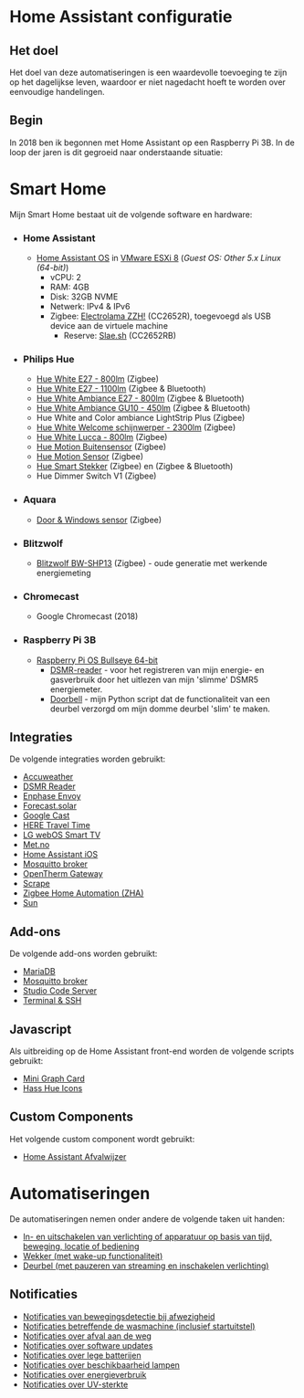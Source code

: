 # Home Assistant configuratie

## Het doel
Het doel van deze automatiseringen is een waardevolle toevoeging te zijn op het dagelijkse leven, waardoor er niet nagedacht hoeft te worden over eenvoudige handelingen.

## Begin
In 2018 ben ik begonnen met Home Assistant op een Raspberry Pi 3B. In de loop der jaren is dit gegroeid naar onderstaande situatie: 

# Smart Home
Mijn Smart Home bestaat uit de volgende software en hardware:

 - ### Home Assistant
	 - [Home Assistant OS](https://www.home-assistant.io/installation/alternative) in [VMware ESXi 8](https://customerconnect.vmware.com/en/evalcenter?p=vsphere-eval-8) (*Guest OS: Other 5.x Linux (64-bit)*)
		 - vCPU: 2
		 - RAM: 4GB
		 - Disk: 32GB NVME
		 - Netwerk: IPv4 & IPv6
		 - Zigbee: [Electrolama ZZH!](https://electrolama.com/projects/zig-a-zig-ah/) (CC2652R), toegevoegd als USB device aan de virtuele machine
			 - Reserve: [Slae.sh](https://slae.sh/projects/cc2652/) (CC2652RB)
- ### Philips Hue
	- [Hue White E27 - 800lm](https://www.philips-hue.com/nl-nl/p/hue-white-a60---e27-slimme-lamp---800/8719514329843) (Zigbee)
	- [Hue White E27 - 1100lm](https://www.philips-hue.com/nl-nl/p/hue-white-a60---e27-slimme-lamp---1100/8719514288232) (Zigbee & Bluetooth)
	 - [Hue White Ambiance E27 - 800lm](https://www.philips-hue.com/nl-nl/p/hue-white-ambiance-a60---e27-slimme-lamp---800/8719514328167) (Zigbee & Bluetooth)
	 - [Hue White Ambiance GU10 - 450lm](https://www.philips-hue.com/nl-nl/p/hue-white-ambiance-gu10---slimme-spot/8719514339903) (Zigbee & Bluetooth)
	 - Hue White and Color ambiance LightStrip Plus (Zigbee)
	 - [Hue White Welcome schijnwerper - 2300lm](https://www.philips-hue.com/nl-nl/p/hue-white-welcome-verstraler-voor-buiten/8719514382763) (Zigbee)
	 - [Hue White Lucca - 800lm](https://www.philips-hue.com/nl-nl/p/hue-white-lucca-buitenwandlamp/1740193P0) (Zigbee)
	 - [Hue Motion Buitensensor](https://www.philips-hue.com/nl-nl/p/hue-buitensensor/8719514342262) (Zigbee)
	 - [Hue Motion Sensor](https://www.philips-hue.com/nl-nl/p/hue-bewegingssensor/8719514342125) (Zigbee)
	 - [Hue Smart Stekker](https://www.philips-hue.com/nl-nl/p/hue-smart-stekker/8719514342309) (Zigbee) en (Zigbee & Bluetooth)
	 - Hue Dimmer Switch V1 (Zigbee)
- ### Aquara
	 - [Door & Windows sensor](https://www.aqara.com/en/door_and_window_sensor.html) (Zigbee)
 - ### Blitzwolf
	 - [Blitzwolf BW-SHP13](https://www.blitzwolfeurope.com/BlitzWolf-BW-SHP13-ZigBee-WIFI-Smart-Socket) (Zigbee) - oude generatie met werkende energiemeting
 - ### Chromecast
	 - Google Chromecast (2018)
 - ### Raspberry Pi 3B
	 - [Raspberry Pi OS Bullseye 64-bit](https://www.raspberrypi.com/software/operating-systems/)
	   - [DSMR-reader](https://github.com/dsmrreader/dsmr-reader) - voor het registreren van mijn energie- en gasverbruik door het uitlezen van mijn 'slimme' DSMR5 energiemeter.
	   - [Doorbell](https://github.com/casakampa/doorbell) - mijn Python script dat de functionaliteit van een deurbel verzorgd om mijn domme deurbel 'slim' te maken.

## Integraties
De volgende integraties worden gebruikt:

- [Accuweather](https://www.home-assistant.io/integrations/accuweather/)
- [DSMR Reader](https://www.home-assistant.io/integrations/dsmr_reader/)
- [Enphase Envoy](https://www.home-assistant.io/integrations/enphase_envoy/)
- [Forecast.solar](https://www.home-assistant.io/integrations/forecast_solar/)
- [Google Cast](https://www.home-assistant.io/integrations/cast/)
- [HERE Travel Time](https://www.home-assistant.io/integrations/here_travel_time/)
- [LG webOS Smart TV](https://www.home-assistant.io/integrations/webostv/)
- [Met.no](https://www.home-assistant.io/integrations/met/)
- [Home Assistant iOS](https://www.home-assistant.io/integrations/ios/)
- [Mosquitto broker](https://www.home-assistant.io/integrations/mqtt/)
- [OpenTherm Gateway](https://www.home-assistant.io/integrations/opentherm_gw/)
- [Scrape](https://www.home-assistant.io/integrations/scrape/)
- [Zigbee Home Automation (ZHA)](https://www.home-assistant.io/integrations/zha/)
- [Sun](https://www.home-assistant.io/integrations/sun/)

## Add-ons
De volgende add-ons worden gebruikt:

- [MariaDB](https://github.com/home-assistant/addons/blob/master/mariadb/DOCS.md)
- [Mosquitto broker](https://github.com/home-assistant/addons/blob/master/mosquitto/DOCS.md)
- [Studio Code Server](https://github.com/hassio-addons/addon-vscode)
- [Terminal & SSH](https://github.com/home-assistant/addons/blob/master/ssh/DOCS.md)

## Javascript
Als uitbreiding op de Home Assistant front-end worden de volgende scripts gebruikt:

- [Mini Graph Card](https://github.com/kalkih/mini-graph-card)
- [Hass Hue Icons](https://github.com/arallsopp/hass-hue-icons)

## Custom Components
Het volgende custom component wordt gebruikt:

- [Home Assistant Afvalwijzer](https://github.com/xirixiz/homeassistant-afvalwijzer)

# Automatiseringen
De automatiseringen nemen onder andere de volgende taken uit handen:

- [In- en uitschakelen van verlichting of apparatuur op basis van tijd, beweging, locatie of bediening](https://github.com/mvandek/home-assistant-config/tree/master/automations/hue)
- [Wekker (met wake-up functionaliteit)](https://github.com/mvandek/home-assistant-config/blob/master/automations/wekker.yaml)
- [Deurbel (met pauzeren van streaming en inschakelen verlichting)](https://github.com/mvandek/home-assistant-config/blob/master/automations/deurbel.yaml)

## Notificaties

- [Notificaties van bewegingsdetectie bij afwezigheid](https://github.com/mvandek/home-assistant-config/blob/master/automations/meldingen/melding_bewegingsdetectie.yaml)
- [Notificaties betreffende de wasmachine (inclusief startuitstel)](https://github.com/mvandek/home-assistant-config/blob/master/automations/wasmachine.yaml)
- [Notificaties over afval aan de weg](https://github.com/mvandek/home-assistant-config/blob/master/automations/meldingen/melding_kliko.yaml)
- [Notificaties over software updates](https://github.com/mvandek/home-assistant-config/blob/master/automations/meldingen/melding_software_updates.yaml)
- [Notificaties over lege batterijen](https://github.com/mvandek/home-assistant-config/blob/master/automations/meldingen/melding_batterijniveau.yaml)
- [Notificaties over beschikbaarheid lampen](https://github.com/mvandek/home-assistant-config/blob/master/automations/meldingen/melding_beschikbaarheid_lampen.yaml)
- [Notificaties over energieverbruik](https://github.com/mvandek/home-assistant-config/blob/master/automations/meldingen/melding_energieverbruik.yaml)
- [Notificaties over UV-sterkte](https://github.com/mvandek/home-assistant-config/blob/master/automations/meldingen/melding_uv_index.yaml)
